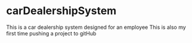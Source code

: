 # carDealershipSystem
This is a car dealership system designed for an employee
This is also my first time pushing a project to gitHub
